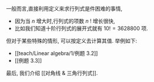 
一般而言,直接利用定义来求行列式是件困难的事情,
- 因为当 $n$ 增大时,行列式的项数 $n$ ! 增长很快,
- 比如我们知道十阶行列式的展开式就有 ${10}! = {3628800}$ 项.

但对于某些特殊的情形, 可以按定义去计算其值.
举例如下:
- [[teach/Linear algebra/1/例题 3.2]]
- [[例题 3.3]]

最后, 我们介绍 [[对角线 & 三角行列式]]. 